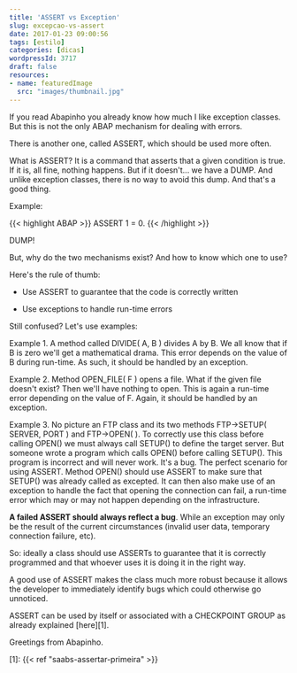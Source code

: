 ```yaml
---
title: 'ASSERT vs Exception'
slug: excepcao-vs-assert
date: 2017-01-23 09:00:56
tags: [estilo]
categories: [dicas]
wordpressId: 3717
draft: false
resources:
- name: featuredImage
  src: "images/thumbnail.jpg"
---
```

If you read Abapinho you already know how much I like exception classes. But this is not the only ABAP mechanism for dealing with errors.

There is another one, called ASSERT, which should be used more often.

<!--more-->

What is ASSERT? It is a command that asserts that a given condition is true. If it is, all fine, nothing happens. But if it doesn't... we have a DUMP. And unlike exception classes, there is no way to avoid this dump. And that's a good thing.

Example:

{{< highlight ABAP >}}
ASSERT 1 = 0.
{{< /highlight >}}

DUMP!

But, why do the two mechanisms exist? And how to know which one to use?

Here's the rule of thumb:

  * Use ASSERT to guarantee that the code is correctly written

  * Use exceptions to handle run-time errors

Still confused? Let's use examples:

Example 1. A method called DIVIDE( A, B ) divides A by B. We all know that if B is zero we'll get a mathematical drama. This error depends on the value of B during run-time. As such, it should be handled by an exception.

Example 2. Method OPEN_FILE( F ) opens a file. What if the given file doesn't exist? Then we'll have nothing to open. This is again a run-time error depending on the value of F. Again, it should be handled by an exception.

Example 3. No picture an FTP class and its two methods FTP->SETUP( SERVER, PORT ) and FTP->OPEN( ). To correctly use this class before calling OPEN() we must always call SETUP() to define the target server. But someone wrote a program which calls OPEN() before calling SETUP(). This program is incorrect and will never work. It's a bug. The perfect scenario for using ASSERT. Method OPEN() should use ASSERT to make sure that SETUP() was already called as excepted. It can then also make use of an exception to handle the fact that opening the connection can fail, a run-time error which may or may not happen depending on the infrastructure.

**A failed ASSERT should always reflect a bug**. While an exception may only be the result of the current circumstances (invalid user data, temporary connection failure, etc).

So: ideally a class should use ASSERTs to guarantee that it is correctly programmed and that whoever uses it is doing it in the right way.

A good use of ASSERT makes the class much more robust because it allows the developer to immediately identify bugs which could otherwise go unnoticed.

ASSERT can be used by itself or associated with a CHECKPOINT GROUP as already explained [here][1].

Greetings from Abapinho.

   [1]: {{< ref "saabs-assertar-primeira" >}}
